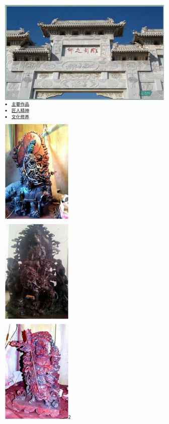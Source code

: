 <html>
<head>
<meta charset="utf-8"/>
         
	      	
<img src="https://github.com/liruida/cangku1/blob/master/5.jpg?raw=true" width="1400px" height="300px">
<li><a href="#">主要作品</a></li>
<li><a href="#">匠人精神</a></li>
<li><a href="#">文化修养</a></li>
<p> <img src="https://github.com/liruida/cangku1/blob/master/3.jpg?raw=true" width="200" height="300" /></p>
<p> <img src="https://github.com/liruida/cangku1/blob/master/1.jpg?raw=true" width="200" height="300" /></p>
<p> <img src="https://github.com/liruida/cangku1/blob/master/4.jpg?raw=true" width="200" height="300" />2</p>

					
      
      
  </body>
</html>
